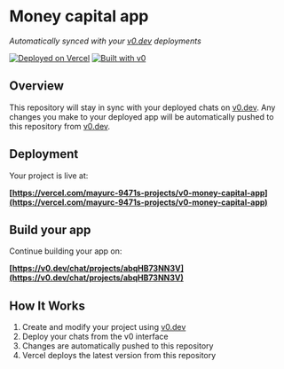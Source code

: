 # Money capital app

*Automatically synced with your [v0.dev](https://v0.dev) deployments*

[![Deployed on Vercel](https://img.shields.io/badge/Deployed%20on-Vercel-black?style=for-the-badge&logo=vercel)](https://vercel.com/mayurc-9471s-projects/v0-money-capital-app)
[![Built with v0](https://img.shields.io/badge/Built%20with-v0.dev-black?style=for-the-badge)](https://v0.dev/chat/projects/abqHB73NN3V)

## Overview

This repository will stay in sync with your deployed chats on [v0.dev](https://v0.dev).
Any changes you make to your deployed app will be automatically pushed to this repository from [v0.dev](https://v0.dev).

## Deployment

Your project is live at:

**[https://vercel.com/mayurc-9471s-projects/v0-money-capital-app](https://vercel.com/mayurc-9471s-projects/v0-money-capital-app)**

## Build your app

Continue building your app on:

**[https://v0.dev/chat/projects/abqHB73NN3V](https://v0.dev/chat/projects/abqHB73NN3V)**

## How It Works

1. Create and modify your project using [v0.dev](https://v0.dev)
2. Deploy your chats from the v0 interface
3. Changes are automatically pushed to this repository
4. Vercel deploys the latest version from this repository